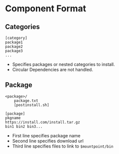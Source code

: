 # Component Format

## Categories

```
[category]
package1
package2
package3
...
```

- Specifies packages or nested categories to install.
- Circular Dependencies are not handled.

## Package

```
<package>/
    package.txt
    [postinstall.sh]
```

```
[package]
pkgname
https://install.com/install.tar.gz
bin1 bin2 bin3...
```

- First line specifies package name
- Second line specifies download url
- Third line specifies files to link to `$mountpoint/bin`

